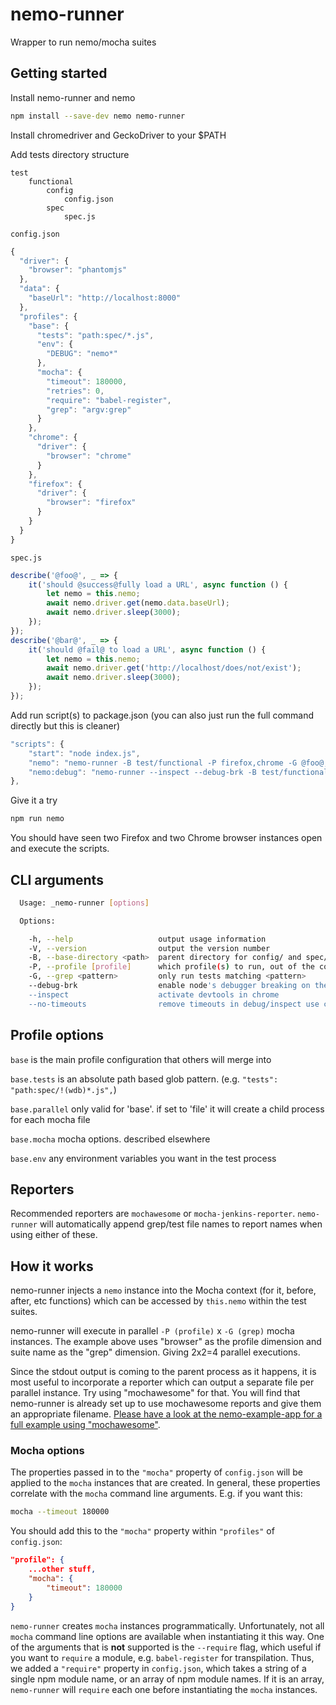 # nemo-runner

Wrapper to run nemo/mocha suites

## Getting started

Install nemo-runner and nemo

```sh
npm install --save-dev nemo nemo-runner
```

Install chromedriver and GeckoDriver to your $PATH

Add tests directory structure

```
test
    functional
        config
            config.json
        spec
            spec.js
```

`config.json`

```js
{
  "driver": {
    "browser": "phantomjs"
  },
  "data": {
    "baseUrl": "http://localhost:8000"
  },
  "profiles": {
    "base": {
      "tests": "path:spec/*.js",
      "env": {
        "DEBUG": "nemo*"
      },
      "mocha": {
        "timeout": 180000,
        "retries": 0,
        "require": "babel-register",
        "grep": "argv:grep"
      }
    },
    "chrome": {
      "driver": {
        "browser": "chrome"
      }
    },
    "firefox": {
      "driver": {
        "browser": "firefox"
      }
    }
  }
}
```

`spec.js`

```js
describe('@foo@', _ => {
    it('should @success@fully load a URL', async function () {
        let nemo = this.nemo;
        await nemo.driver.get(nemo.data.baseUrl);
        await nemo.driver.sleep(3000);
    });
});
describe('@bar@', _ => {
    it('should @fail@ to load a URL', async function () {
        let nemo = this.nemo;
        await nemo.driver.get('http://localhost/does/not/exist');
        await nemo.driver.sleep(3000);
    });
});
```

Add run script(s) to package.json (you can also just run the full command directly but this is cleaner)

```js
"scripts": {
    "start": "node index.js",
    "nemo": "nemo-runner -B test/functional -P firefox,chrome -G @foo@,@bar@",
    "nemo:debug": "nemo-runner --inspect --debug-brk -B test/functional -P firefox -G @foo@"
},
```

Give it a try

```sh
npm run nemo
```

You should have seen two Firefox and two Chrome browser instances open and execute the scripts.

## CLI arguments

```sh
  Usage: _nemo-runner [options]

  Options:

    -h, --help                   output usage information
    -V, --version                output the version number
    -B, --base-directory <path>  parent directory for config/ and spec/ (or other test file) directories. relative to cwd
    -P, --profile [profile]      which profile(s) to run, out of the configuration
    -G, --grep <pattern>         only run tests matching <pattern>
    --debug-brk                  enable node's debugger breaking on the first line
    --inspect                    activate devtools in chrome
    --no-timeouts                remove timeouts in debug/inspect use case

```

## Profile options

`base` is the main profile configuration that others will merge into

`base.tests` is an absolute path based glob pattern. (e.g. `"tests": "path:spec/!(wdb)*.js",`)

`base.parallel` only valid for 'base'. if set to 'file' it will create a child process for each mocha file

`base.mocha` mocha options. described elsewhere

`base.env` any environment variables you want in the test process

## Reporters

Recommended reporters are `mochawesome` or `mocha-jenkins-reporter`. `nemo-runner` will automatically append grep/test file names to report names when using either of these.

## How it works

nemo-runner injects a `nemo` instance into the Mocha context (for it, before, after, etc functions) which can be accessed by
`this.nemo` within the test suites.

nemo-runner will execute in parallel `-P (profile)` x `-G (grep)` mocha instances. The example above uses "browser" as the
profile dimension and suite name as the "grep" dimension. Giving 2x2=4 parallel executions.

Since the stdout output is coming to the parent process as it happens, it is most useful to incorporate a reporter which
can output a separate file per parallel instance. Try using "mochawesome" for that. You will find that nemo-runner is
already set up to use mochawesome reports and give them an appropriate filename. [Please have a look at the nemo-example-app
for a full example using "mochawesome"](https://github.com/paypal/nemo-example-app/blob/nemo-3-alpha/test/functional/config/profiles.json).

### Mocha options

The properties passed in to the `"mocha"` property of `config.json` will be applied to the `mocha` instances that are created. In general, these properties correlate with the `mocha` command line arguments. E.g. if you want this:

```sh
mocha --timeout 180000
```

You should add this to the `"mocha"` property within `"profiles"` of `config.json`:

```json
"profile": {
	...other stuff,
	"mocha": {
		"timeout": 180000
	}
}
```

`nemo-runner` creates `mocha` instances programmatically. Unfortunately, not all `mocha` command line options are available when instantiating it this way. One of the arguments that is **not** supported is the `--require` flag, which useful if you want to `require` a module, e.g. `babel-register` for transpilation. Thus, we added a `"require"` property in `config.json`, which takes a string of a single npm module name, or an array of npm module names. If it is an array, `nemo-runner` will `require` each one before instantiating the `mocha` instances.
